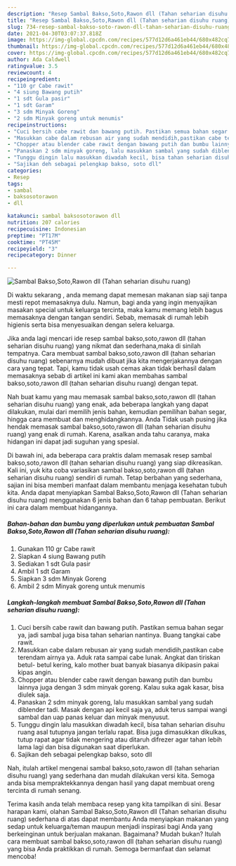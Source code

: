 ```yaml
---
description: "Resep Sambal Bakso,Soto,Rawon dll (Tahan seharian disuhu ruang) yang enak dan Mudah Dibuat"
title: "Resep Sambal Bakso,Soto,Rawon dll (Tahan seharian disuhu ruang) yang enak dan Mudah Dibuat"
slug: 734-resep-sambal-bakso-soto-rawon-dll-tahan-seharian-disuhu-ruang-yang-enak-dan-mudah-dibuat
date: 2021-04-30T03:07:37.818Z
image: https://img-global.cpcdn.com/recipes/577d12d6a461eb44/680x482cq70/sambal-baksosotorawon-dll-tahan-seharian-disuhu-ruang-foto-resep-utama.jpg
thumbnail: https://img-global.cpcdn.com/recipes/577d12d6a461eb44/680x482cq70/sambal-baksosotorawon-dll-tahan-seharian-disuhu-ruang-foto-resep-utama.jpg
cover: https://img-global.cpcdn.com/recipes/577d12d6a461eb44/680x482cq70/sambal-baksosotorawon-dll-tahan-seharian-disuhu-ruang-foto-resep-utama.jpg
author: Ada Caldwell
ratingvalue: 3.5
reviewcount: 4
recipeingredient:
- "110 gr Cabe rawit"
- "4 siung Bawang putih"
- "1 sdt Gula pasir"
- "1 sdt Garam"
- "3 sdm Minyak Goreng"
- "2 sdm Minyak goreng untuk menumis"
recipeinstructions:
- "Cuci bersih cabe rawit dan bawang putih. Pastikan semua bahan segar ya, jadi sambal juga bisa tahan seharian nantinya. Buang tangkai cabe rawit."
- "Masukkan cabe dalam rebusan air yang sudah mendidih,pastikan cabe terendam airnya ya. Aduk rata sampai cabe lunak. Angkat dan tiriskan betul- betul kering, kalo mother buat banyak biasanya dikipasin pakai kipas angin."
- "Chopper atau blender cabe rawit dengan bawang putih dan bumbu lainnya juga dengan 3 sdm minyak goreng. Kalau suka agak kasar, bisa diulek saja."
- "Panaskan 2 sdm minyak goreng, lalu masukkan sambal yang sudah diblender tadi. Masak dengan api kecil saja ya, aduk terus sampai wangi sambal dan uap panas keluar dan minyak menyusut."
- "Tunggu dingin lalu masukkan diwadah kecil, bisa tahan seharian disuhu ruang asal tutupnya jangan terlalu rapat. Bisa juga dimasukkan dikulkas, tutup rapat agar tidak mengering atau ditaruh difrezer agar tahan lebih lama lagi dan bisa digunakan saat diperlukan."
- "Sajikan deh sebagai pelengkap bakso, soto dll"
categories:
- Resep
tags:
- sambal
- baksosotorawon
- dll

katakunci: sambal baksosotorawon dll 
nutrition: 207 calories
recipecuisine: Indonesian
preptime: "PT17M"
cooktime: "PT45M"
recipeyield: "3"
recipecategory: Dinner

---
```



![Sambal Bakso,Soto,Rawon dll (Tahan seharian disuhu ruang)](https://img-global.cpcdn.com/recipes/577d12d6a461eb44/680x482cq70/sambal-baksosotorawon-dll-tahan-seharian-disuhu-ruang-foto-resep-utama.jpg)

Di waktu  sekarang , anda memang dapat memesan makanan siap saji tanpa mesti repot memasaknya dulu. Namun, bagi anda yang ingin menyajikan masakan special untuk keluarga tercinta, maka kamu memang lebih bagus memasaknya dengan tangan sendiri. Sebab, memasak di rumah lebih higienis serta bisa menyesuaikan dengan selera keluarga.

Jika anda lagi mencari ide resep sambal bakso,soto,rawon dll (tahan seharian disuhu ruang) yang nikmat dan sederhana,maka di sinilah tempatnya. Cara membuat sambal bakso,soto,rawon dll (tahan seharian disuhu ruang)  sebenarnya mudah dibuat jika kita mengerjakannya dengan cara yang tepat. Tapi, kamu tidak usah cemas akan tidak berhasil dalam memasaknya 
sebab di artikel ini kami akan membahas sambal bakso,soto,rawon dll (tahan seharian disuhu ruang) dengan tepat.  



Nah buat kamu yang mau memasak sambal bakso,soto,rawon dll (tahan seharian disuhu ruang) yang enak, ada beberapa langkah yang dapat dilakukan, mulai dari memilih jenis bahan, kemudian pemilihan bahan segar, hingga cara membuat dan menghidangkannya. Anda Tidak usah pusing jika hendak memasak sambal bakso,soto,rawon dll (tahan seharian disuhu ruang) yang enak di rumah. Karena, asalkan anda  tahu caranya, maka hidangan ini dapat jadi suguhan yang spesial.

Di bawah ini, ada beberapa cara praktis  dalam memasak resep sambal bakso,soto,rawon dll (tahan seharian disuhu ruang) yang siap dikreasikan. Kali ini, yuk kita coba variasikan sambal bakso,soto,rawon dll (tahan seharian disuhu ruang) sendiri di rumah. Tetap berbahan yang sederhana, sajian ini bisa memberi manfaat dalam membantu menjaga kesehatan tubuh kita. Anda dapat menyiapkan Sambal Bakso,Soto,Rawon dll (Tahan seharian disuhu ruang) menggunakan 6 jenis bahan dan 6 tahap pembuatan. Berikut ini cara dalam membuat hidangannya.

<!--inarticleads1-->

##### Bahan-bahan dan bumbu yang diperlukan untuk pembuatan Sambal Bakso,Soto,Rawon dll (Tahan seharian disuhu ruang):

1. Gunakan 110 gr Cabe rawit
1. Siapkan 4 siung Bawang putih
1. Sediakan 1 sdt Gula pasir
1. Ambil 1 sdt Garam
1. Siapkan 3 sdm Minyak Goreng
1. Ambil 2 sdm Minyak goreng untuk menumis




<!--inarticleads2-->

##### Langkah-langkah membuat Sambal Bakso,Soto,Rawon dll (Tahan seharian disuhu ruang):

1. Cuci bersih cabe rawit dan bawang putih. Pastikan semua bahan segar ya, jadi sambal juga bisa tahan seharian nantinya. Buang tangkai cabe rawit.
1. Masukkan cabe dalam rebusan air yang sudah mendidih,pastikan cabe terendam airnya ya. Aduk rata sampai cabe lunak. Angkat dan tiriskan betul- betul kering, kalo mother buat banyak biasanya dikipasin pakai kipas angin.
1. Chopper atau blender cabe rawit dengan bawang putih dan bumbu lainnya juga dengan 3 sdm minyak goreng. Kalau suka agak kasar, bisa diulek saja.
1. Panaskan 2 sdm minyak goreng, lalu masukkan sambal yang sudah diblender tadi. Masak dengan api kecil saja ya, aduk terus sampai wangi sambal dan uap panas keluar dan minyak menyusut.
1. Tunggu dingin lalu masukkan diwadah kecil, bisa tahan seharian disuhu ruang asal tutupnya jangan terlalu rapat. Bisa juga dimasukkan dikulkas, tutup rapat agar tidak mengering atau ditaruh difrezer agar tahan lebih lama lagi dan bisa digunakan saat diperlukan.
1. Sajikan deh sebagai pelengkap bakso, soto dll




Nah, itulah artikel mengenai  sambal bakso,soto,rawon dll (tahan seharian disuhu ruang)  yang sederhana dan mudah dilakukan versi kita. Semoga anda bisa mempraktekkannya dengan hasil yang dapat membuat oreng tercinta di rumah senang. 

Terima kasih anda telah membaca resep yang kita tampilkan di sini. Besar harapan kami, olahan  Sambal Bakso,Soto,Rawon dll (Tahan seharian disuhu ruang) sederhana di atas dapat membantu Anda menyiapkan makanan yang sedap untuk keluarga/teman maupun menjadi inspirasi bagi Anda yang berkeinginan untuk berjualan makanan. Bagaimana? Mudah bukan? Itulah cara membuat sambal bakso,soto,rawon dll (tahan seharian disuhu ruang) yang bisa Anda praktikkan di rumah. Semoga bermanfaat dan selamat mencoba!

